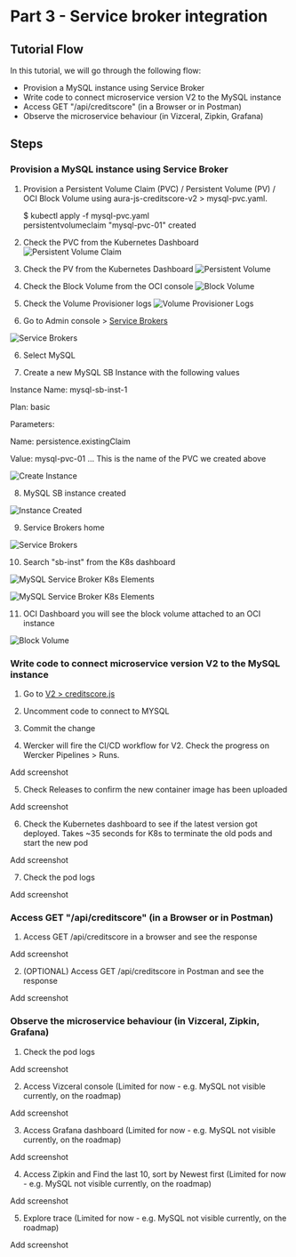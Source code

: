 # Part 3 - Service broker integration

## Tutorial Flow

In this tutorial, we will go through the following flow:

* Provision a MySQL instance using Service Broker
* Write code to connect microservice version V2 to the MySQL instance
* Access GET "/api/creditscore" (in a Browser or in Postman)
* Observe the microservice behaviour (in Vizceral, Zipkin, Grafana)

## Steps

### Provision a MySQL instance using Service Broker

1. Provision a Persistent Volume Claim (PVC) / Persistent Volume (PV) / OCI Block Volume using aura-js-creditscore-v2 > mysql-pvc.yaml. 

    $ kubectl apply -f mysql-pvc.yaml  
    persistentvolumeclaim "mysql-pvc-01" created


2. Check the PVC from the Kubernetes Dashboard
![Persistent Volume Claim](images/sb-mysql-pvc.png)

3. Check the PV from the Kubernetes Dashboard
![Persistent Volume](images/sb-mysql-pv.png)

4. Check the Block Volume from the OCI console
![Block Volume](images/sb-mysql-oci-block-volumes.png)

5. Check the Volume Provisioner logs 
![Volume Provisioner Logs](images/sb-mysql-volume-provisioner-logs.png)


6. Go to Admin console > [Service Brokers](http://127.0.0.1:8001/api/v1/namespaces/default/services/aura-admin-service:admin-service/proxy/console/#/serviceBrokers) 

![Service Brokers](images/sb-list-pre.png)


6. Select MySQL


7. Create a new MySQL SB Instance with the following values

Instance Name: mysql-sb-inst-1

Plan: basic

Parameters: 

Name: persistence.existingClaim

Value: mysql-pvc-01  ... This is the name of the PVC we created above

![Create Instance](images/sb-mysql-create.png)


8. MySQL SB instance created 

![Instance Created](images/sb-mysql-created.png)


9. Service Brokers home

![Service Brokers](images/sb-list-post.png)


10. Search "sb-inst" from the K8s dashboard

![MySQL Service Broker K8s Elements](images/sb-mysql-sb-inst-01-k8s-dashboard-1.png)

![MySQL Service Broker K8s Elements](images/sb-mysql-sb-inst-01-k8s-dashboard-2.png)

11. OCI Dashboard you will see the block volume attached to an OCI instance

![Block Volume](images/sb-mysql-oci-block-volumes-attached.png)




### Write code to connect microservice version V2 to the MySQL instance

1. Go to [V2 > creditscore.js]()

2. Uncomment code to connect to MYSQL

3. Commit the change

4. Wercker will fire the CI/CD workflow for V2. Check the progress on Wercker Pipelines > Runs.

Add screenshot

5. Check Releases to confirm the new container image has been uploaded

Add screenshot

6. Check the Kubernetes dashboard to see if the latest version got deployed. Takes ~35 seconds for K8s to terminate the old pods and start the new pod

Add screenshot

7. Check the pod logs

Add screenshot


### Access GET "/api/creditscore" (in a Browser or in Postman)

1. Access GET /api/creditscore in a browser and see the response

Add screenshot

2. (OPTIONAL) Access GET /api/creditscore in Postman and see the response

Add screenshot


### Observe the microservice behaviour (in Vizceral, Zipkin, Grafana)

1. Check the pod logs

Add screenshot

2. Access Vizceral console (Limited for now - e.g. MySQL not visible currently, on the roadmap)

Add screenshot

3. Access Grafana dashboard (Limited for now - e.g. MySQL not visible currently, on the roadmap)

Add screenshot

4. Access Zipkin and Find the last 10, sort by Newest first (Limited for now - e.g. MySQL not visible currently, on the roadmap)

Add screenshot

5. Explore trace (Limited for now - e.g. MySQL not visible currently, on the roadmap)

Add screenshot


